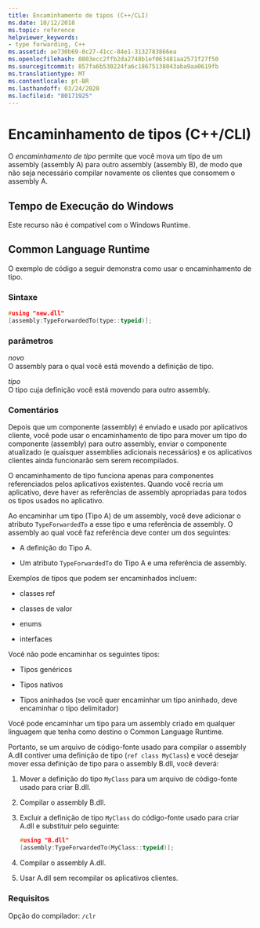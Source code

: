 ```yaml
---
title: Encaminhamento de tipos (C++/CLI)
ms.date: 10/12/2018
ms.topic: reference
helpviewer_keywords:
- type forwarding, C++
ms.assetid: ae730b69-0c27-41cc-84e1-3132783866ea
ms.openlocfilehash: 0803ecc2ffb2da2748b1ef063481aa2571f27f50
ms.sourcegitcommit: 857fa6b530224fa6c18675138043aba9aa0619fb
ms.translationtype: MT
ms.contentlocale: pt-BR
ms.lasthandoff: 03/24/2020
ms.locfileid: "80171925"
---
```

# <a name="type-forwarding-ccli"></a>Encaminhamento de tipos (C++/CLI)

O *encaminhamento de tipo* permite que você mova um tipo de um assembly (assembly A) para outro assembly (assembly B), de modo que não seja necessário compilar novamente os clientes que consomem o assembly A.

## <a name="windows-runtime"></a>Tempo de Execução do Windows

Este recurso não é compatível com o Windows Runtime.

## <a name="common-language-runtime"></a>Common Language Runtime

O exemplo de código a seguir demonstra como usar o encaminhamento de tipo.

### <a name="syntax"></a>Sintaxe

```cpp
#using "new.dll"
[assembly:TypeForwardedTo(type::typeid)];
```

### <a name="parameters"></a>parâmetros

*novo*<br/>
O assembly para o qual você está movendo a definição de tipo.

*tipo*<br/>
O tipo cuja definição você está movendo para outro assembly.

### <a name="remarks"></a>Comentários

Depois que um componente (assembly) é enviado e usado por aplicativos cliente, você pode usar o encaminhamento de tipo para mover um tipo do componente (assembly) para outro assembly, enviar o componente atualizado (e quaisquer assemblies adicionais necessários) e os aplicativos clientes ainda funcionarão sem serem recompilados.

O encaminhamento de tipo funciona apenas para componentes referenciados pelos aplicativos existentes. Quando você recria um aplicativo, deve haver as referências de assembly apropriadas para todos os tipos usados ​​no aplicativo.

Ao encaminhar um tipo (Tipo A) de um assembly, você deve adicionar o atributo `TypeForwardedTo` a esse tipo e uma referência de assembly. O assembly ao qual você faz referência deve conter um dos seguintes:

- A definição do Tipo A.

- Um atributo `TypeForwardedTo` do Tipo A e uma referência de assembly.

Exemplos de tipos que podem ser encaminhados incluem:

- classes ref

- classes de valor

- enums

- interfaces

Você não pode encaminhar os seguintes tipos:

- Tipos genéricos

- Tipos nativos

- Tipos aninhados (se você quer encaminhar um tipo aninhado, deve encaminhar o tipo delimitador)

Você pode encaminhar um tipo para um assembly criado em qualquer linguagem que tenha como destino o Common Language Runtime.

Portanto, se um arquivo de código-fonte usado para compilar o assembly A.dll contiver uma definição de tipo (`ref class MyClass`) e você desejar mover essa definição de tipo para o assembly B.dll, você deverá:

1. Mover a definição do tipo `MyClass` para um arquivo de código-fonte usado para criar B.dll.

2. Compilar o assembly B.dll.

3. Excluir a definição de tipo `MyClass` do código-fonte usado para criar A.dll e substituir pelo seguinte:

    ```cpp
    #using "B.dll"
    [assembly:TypeForwardedTo(MyClass::typeid)];
    ```

4. Compilar o assembly A.dll.

5. Usar A.dll sem recompilar os aplicativos clientes.

### <a name="requirements"></a>Requisitos

Opção do compilador: `/clr`
